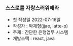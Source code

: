 ### 스스로를 자랑스러워해라
- 첫 작성일 2022-07-16일
- 작성자 : 박재형(jjae, latte-p)
- 주제 : 간단한 은행업무 시스템
- 개발스택 : react, java
